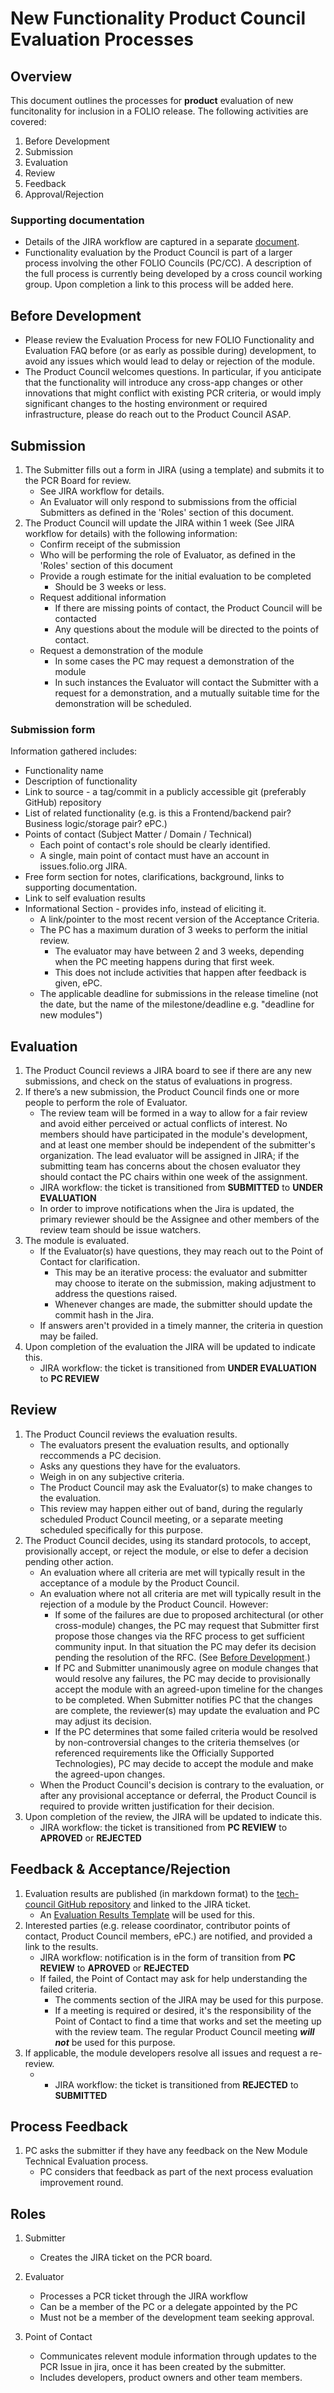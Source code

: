 # New Functionality Product Council Evaluation Processes

## Overview
This document outlines the processes for **product** evaluation of new funcitonality for inclusion in a FOLIO release.  The following activities are covered:
1. Before Development
1. Submission
1. Evaluation
1. Review
1. Feedback
1. Approval/Rejection

### Supporting documentation
* Details of the JIRA workflow are captured in a separate [document](PC_REVIEW_EVAL_JIRA.md). 
* Functionality evaluation by the Product Council is part of a larger process involving the other FOLIO Councils (PC/CC). A description of the full process is currently being developed by a cross council working group. Upon completion a link to this process will be added here. 

## Before Development
* Please review the Evaluation Process for new FOLIO Functionality and Evaluation FAQ before (or as early as possible during) development, to avoid any issues which would lead to delay or rejection of the module.
* The Product Council welcomes questions. In particular, if you anticipate that the functionality will introduce any cross-app changes or other innovations that might conflict with existing PCR criteria, or would imply significant changes to the hosting environment or required infrastructure, please do reach out to the Product Council ASAP.  

## Submission
1. The Submitter fills out a form in JIRA (using a template) and submits it to the PCR Board for review.  
    * See JIRA workflow for details.
    * An Evaluator will only respond to submissions from the official Submitters as defined in the 'Roles' section of this document.
1. The Product Council will update the JIRA within 1 week (See JIRA workflow for details) with the following information:
    * Confirm receipt of the submission
    * Who will be performing the role of Evaluator, as defined in the 'Roles' section of this document
    * Provide a rough estimate for the initial evaluation to be completed
      * Should be 3 weeks or less.
    * Request additional information
      * If there are missing points of contact, the Product Council will be contacted
      * Any questions about the module will be directed to the points of contact.
    * Request a demonstration of the module
      * In some cases the PC may request a demonstration of the module
      * In such instances the Evaluator will contact the Submitter with a request for a demonstration, and a mutually suitable time for the demonstration will be scheduled.

### Submission form
Information gathered includes:
* Functionality name
* Description of functionality
* Link to source - a tag/commit in a publicly accessible git (preferably GitHub) repository 
* List of related functionality (e.g. is this a Frontend/backend pair?  Business logic/storage pair?  ePC.)
* Points of contact (Subject Matter / Domain / Technical)
  * Each point of contact's role should be clearly identified.
  * A single, main point of contact must have an account in issues.folio.org JIRA.
* Free form section for notes, clarifications, background, links to supporting documentation.
* Link to self evaluation results
* Informational Section - provides info, instead of eliciting it.
  * A link/pointer to the most recent version of the Acceptance Criteria.
  * The PC has a maximum duration of 3 weeks to perform the initial review.
    * The evaluator may have between 2 and 3 weeks, depending when the PC meeting happens during that first week.  
    * This does not include activities that happen after feedback is given, ePC. 
  * The applicable deadline for submissions in the release timeline (not the date, but the name of the milestone/deadline e.g. "deadline for new modules")

## Evaluation
1. The Product Council reviews a JIRA board to see if there are any new submissions, and check on the status of evaluations in progress.
1. If there’s a new submission, the Product Council finds one or more people to perform the role of Evaluator. 
    * The review team will be formed in a way to allow for a fair review and avoid either perceived or actual conflicts of interest.  No members should have participated in the module's development, and at least one member should be independent of the submitter's organization.  The lead evaluator will be assigned in JIRA; if the submitting team has concerns about the chosen evaluator they should contact the PC chairs within one week of the assignment.
    * JIRA workflow: the ticket is transitioned from **SUBMITTED** to **UNDER EVALUATION**
    * In order to improve notifications when the Jira is updated, the primary reviewer should be the Assignee and other members of the review team should be issue watchers.
1. The module is evaluated.
    * If the Evaluator(s) have questions, they may reach out to the Point of Contact for clarification.
      * This may be an iterative process: the evaluator and submitter may choose to iterate on the submission, making adjustment to address the questions raised. 
      * Whenever changes are made, the submitter should update the commit hash in the Jira.
    * If answers aren't provided in a timely manner, the criteria in question may be failed.
1. Upon completion of the evaluation the JIRA will be updated to indicate this.
     * JIRA workflow: the ticket is transitioned from **UNDER EVALUATION** to **PC REVIEW**

## Review
1. The Product Council reviews the evaluation results.
    * The evaluators present the evaluation results, and optionally reccommends a PC decision.
    * Asks any questions they have for the evaluators.
    * Weigh in on any subjective criteria.
    * The Product Council may ask the Evaluator(s) to make changes to the evaluation.  
    * This review may happen either out of band, during the regularly scheduled Product Council meeting, or a separate meeting scheduled specifically for this purpose.
1. The Product Council decides, using its standard protocols, to accept, provisionally accept, or reject the module, or else to defer a decision pending other action.
    * An evaluation where all criteria are met will typically result in the acceptance of a module by the Product Council.
    * An evaluation where not all criteria are met will typically result in the rejection of a module by the Product Council. However:
        * If some of the failures are due to proposed architectural (or other cross-module) changes, the PC may request that Submitter first propose those changes via the RFC process to get sufficient community input. In that situation the PC may defer its decision pending the resolution of the RFC. (See [Before Development](#Before-Development).)
        * If PC and Submitter unanimously agree on module changes that would resolve any failures, the PC may decide to provisionally accept the module with an agreed-upon timeline for the changes to be completed.  When Submitter notifies PC that the changes are complete, the reviewer(s) may update the evaluation and PC may adjust its decision.
        * If the PC determines that some failed criteria would be resolved by non-controversial changes to the criteria themselves (or referenced requirements like the Officially Supported Technologies), PC may decide to accept the module and make the agreed-upon changes.
    * When the Product Council's decision is contrary to the evaluation, or after any provisional acceptance or deferral, the Product Council is required to provide written justification for their decision.
1. Upon completion of the review, the JIRA will be updated to indicate this.
    * JIRA workflow: the ticket is transitioned from **PC REVIEW** to **APROVED** or **REJECTED**

## Feedback & Acceptance/Rejection
1. Evaluation results are published (in markdown format) to the [tech-council GitHub repository](https://github.com/folio-org/tech-council) and linked to the JIRA ticket.
    * An [Evaluation Results Template](https://github.com/folio-org/tech-council/blob/master/MODULE_EVALUATION_TEMPLATE.MD) will be used for this.
1. Interested parties (e.g. release coordinator, contributor points of contact, Product Council members, ePC.) are notified, and provided a link to the results.
    * JIRA workflow: notification is in the form of transition from **PC REVIEW** to **APROVED** or **REJECTED**
    * If failed, the Point of Contact may ask for help understanding the failed criteria.
      * The comments section of the JIRA may be used for this purpose.  
      * If a meeting is required or desired, it's the responsibility of the Point of Contact to find a time that works and set the meeting up with the review team.  The regular Product Council meeting ***will not*** be used for this purpose.
1. If applicable, the module developers resolve all issues and request a re-review.  
    * * JIRA workflow: the ticket is transitioned from  **REJECTED** to **SUBMITTED**

## Process Feedback

1. PC asks the submitter if they have any feedback on the New Module Technical Evaluation process.
    * PC considers that feedback as part of the next process evaluation improvement round.

## Roles

1. Submitter

    * Creates the JIRA ticket on the PCR board.

1. Evaluator

    * Processes a PCR ticket through the JIRA workflow
    * Can be a member of the PC or a delegate appointed by the PC
    * Must not be a member of the development team seeking approval.

1. Point of Contact 

    * Communicates relevent module information through updates to the PCR Issue in jira, once it has been created by the submitter.
    * Includes developers, product owners and other team members.
